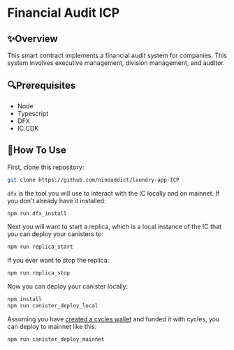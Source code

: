 # Financial Audit ICP

## ✨Overview
This smart contract implements a financial audit system for companies. This system involves executive management, division management, and auditor.

## 🔍Prerequisites
- Node
- Typescript
- DFX
- IC CDK

## 📘How To Use
First, clone this repository:
```bash
git clone https://github.com/ninoaddict/laundry-app-ICP
```

`dfx` is the tool you will use to interact with the IC locally and on mainnet. If you don't already have it installed:

```bash
npm run dfx_install
```

Next you will want to start a replica, which is a local instance of the IC that you can deploy your canisters to:

```bash
npm run replica_start
```

If you ever want to stop the replica:

```bash
npm run replica_stop
```

Now you can deploy your canister locally:

```bash
npm install
npm run canister_deploy_local
```

Assuming you have [created a cycles wallet](https://internetcomputer.org/docs/current/developer-docs/quickstart/network-quickstart) and funded it with cycles, you can deploy to mainnet like this:

```bash
npm run canister_deploy_mainnet
```